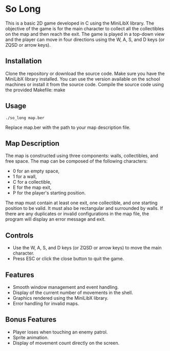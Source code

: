 # So Long

This is a basic 2D game developed in C using the MiniLibX library. The objective of the game is for the main character to collect all the collectibles on the map and then reach the exit. The game is played in a top-down view and the player can move in four directions using the W, A, S, and D keys (or ZQSD or arrow keys).

## Installation

Clone the repository or download the source code.
Make sure you have the MiniLibX library installed. You can use the version available on the school machines or install it from the source code.
Compile the source code using the provided Makefile: make

## Usage

    ./so_long map.ber

Replace map.ber with the path to your map description file.

## Map Description

The map is constructed using three components: walls, collectibles, and free space. The map can be composed of the following characters:

- 0 for an empty space,
- 1 for a wall,
- C for a collectible,
- E for the map exit,
- P for the player's starting position.

The map must contain at least one exit, one collectible, and one starting position to be valid. It must also be rectangular and surrounded by walls. If there are any duplicates or invalid configurations in the map file, the program will display an error message and exit.

## Controls

- Use the W, A, S, and D keys (or ZQSD or arrow keys) to move the main character.
- Press ESC or click the close button to quit the game.

## Features

- Smooth window management and event handling.
- Display of the current number of movements in the shell.
- Graphics rendered using the MiniLibX library.
- Error handling for invalid maps.

## Bonus Features

- Player loses when touching an enemy patrol.
- Sprite animation.
- Display of movement count directly on the screen.
  
